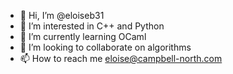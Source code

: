 - 👋 Hi, I’m @eloiseb31
- 👀 I’m interested in C++ and Python
- 🌱 I’m currently learning OCaml
- 💞️ I’m looking to collaborate on algorithms
- 📫 How to reach me eloise@campbell-north.com

<!---
eloiseb31/eloiseb31 is a ✨ special ✨ repository because its `README.md` (this file) appears on your GitHub profile.
You can click the Preview link to take a look at your changes.
--->
